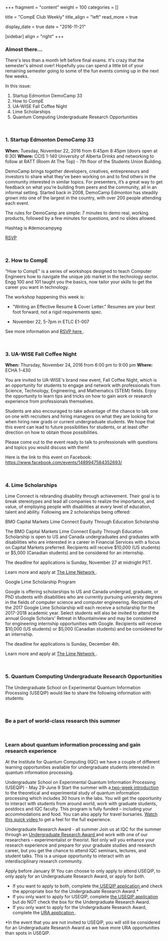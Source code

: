 
+++
fragment = "content"
weight = 100
categories = []

title = "CompE Club Weekly"
title_align = "left"
read_more = true

display_date = true
date = "2016-11-21" 

[sidebar]
  align = "right"
+++
 ### Almost there...


There's less than a month left before final exams. It's crazy that the semester's almost over! Hopefully you can spend a little bit of your remaining semester going to some of the fun events coming up in the next few weeks.

In this issue:
1. Startup Edmonton DemoCamp 33
2. How to CompE
3. UA-WISE Fall Coffee Night
4. Lime Scholarships
5. Quantum Computing Undergraduate Research Opportunities

</br>

### 1. Startup Edmonton DemoCamp 33


**When:** Tuesday, November 22, 2016 from 6:45pm  8:45pm (doors open at 6:30)
**Where:** CCIS 1-140  University of Alberta
Drinks and networking to follow at RATT (Room At The Top) - 7th floor of the Students Union Building.

DemoCamp brings together developers, creatives, entrepreneurs and investors to share what they’ve been working on and to find others in the community interested in similar topics. For presenters, it’s a great way to get feedback on what you’re building from peers and the community, all in an informal setting. Started back in 2008, DemoCamp Edmonton has steadily grown into one of the largest in the country, with over 200 people attending each event.

The rules for DemoCamp are simple: 7 minutes to demo real, working products, followed by a few minutes for questions, and no slides allowed.

Hashtag is #democampyeg


[RSVP ](http://www.startupedmonton.com/new-events/2016/11/22/democamp-33)

</br>

### 2. How to CompE


"How to CompE" is a series of workshops designed to teach Computer Engineers how to navigate the unique job market in the technology sector. Engg 100 and 101 taught you the basics, now tailor your skills to get the career you want in technology.

The workshop happening this week is:
* "Writing an Effective Resume & Cover Letter." Resumes are your best foot forward, not a rigid requirements spec.
+ November 22, 5-7pm in ETLC E1-007

See more information and [RSVP here ](https://howtocompeworkshops2016.eventbrite.ca/) .

</br>

### 3. UA-WISE Fall Coffee Night

**When:** Thursday, November 24, 2016 from 6:00 pm to 9:00 pm
**Where:** ECHA 1-430

You are invited to UA-WISE's brand new event, Fall Coffee Night, which is an opportunity for students to engage and network with professionals from Science, Technology, Engineering, and Mathematics (STEM) fields. Enjoy the opportunity to learn tips and tricks on how to gain work or research experience from professionals themselves.

Students are also encouraged to take advantage of the chance to talk one on one with recruiters and hiring managers on what they are looking for when hiring new grads or current undergraduate students. We hope that this event can lead to future possibilities for students, or at least offer direction on how to obtain those possibilities.

Please come out to the event ready to talk to professionals with questions and topics you would discuss with them!

Here is the link to this event on Facebook:
https://www.facebook.com/events/1489947584352693/

</br>

### 4. Lime Scholarships


Lime Connect is rebranding disability through achievement. Their goal is to break stereotypes and lead all companies to realize the importance, and value, of employing people with disabilities at every level of education, talent and ability. Following are 2 scholarships being offered:

BMO Capital Markets Lime Connect Equity Through Education Scholarship

The BMO Capital Markets Lime Connect Equity Through Education Scholarship is open to US and Canada undergraduates and graduates with disabilities who are interested in a career in Financial Services with a focus on Capital Markets preferred. Recipients will receive $10,000 (US students) or $5,000 (Canadian students) and be considered for an internship.

The deadline for applications is Sunday, November 27 at midnight PST.

Learn more and apply at [The Lime Network ](http://www.limeconnect.com/opportunities/page/bmo-capital-markets-lime-connect-equity-through-education-scholarship-for-students-with-disabilities) .

Google Lime Scholarship Program

Google is offering scholarships to US and Canada undergrad, graduate, or PhD students with disabilities who are currently pursuing university degrees in the fields of computer science and computer engineering. Recipients of the 2017 Google Lime Scholarship will each receive a scholarship for the 2017-2018 academic year. Select students will also be invited to attend the annual Google Scholars' Retreat in Mountainview and may be considered for engineering internship opportunities with Google. Recipients will receive $10,000 (US students) or $5,000 (Canadian students) and be considered for an internship.

The deadline for applications is Sunday, December 4th.

Learn more and apply at [The Lime Network ](http://www.limeconnect.com/opportunities/page/google-lime-scholarship-program) .

</br>

### 5. Quantum Computing Undergraduate Research Opportunities


The Undergraduate School on Experimental Quantum Information Processing (USEQIP) would like to share the following information with students:

</br>

### Be a part of world-class research this summer


</br>

### Learn about quantum information processing and gain research experience


At the Institute for Quantum Computing (IQC) we have a couple of different learning opportunities available for undergraduate students interested in quantum information processing.

Undergraduate School on Experimental Quantum Information Processing (USEQIP) - May 29-June 9
Start the summer with a[ two-week introduction ](http://compeclub.us9.list-manage1.com/track/click?u=25f7181ad1da5b9eef1f7deea&id=6e28c420bd&e=5ed82361f6)  to the theoretical and experimental study of quantum information processing which includes 30 hours in the labs. You will get the opportunity to interact with students from around world, work with graduate students, postdocs and IQC faculty. This program is fully funded – including your accommodations and food. You can also apply for travel bursaries.
[Watch this quick video ](http://compeclub.us9.list-manage2.com/track/click?u=25f7181ad1da5b9eef1f7deea&id=75a29bbb7c&e=5ed82361f6)  to get a feel for the full experience.

Undergraduate Research Award - all summer
Join us at IQC for the summer through an [Undergraduate Research Award ](http://compeclub.us9.list-manage1.com/track/click?u=25f7181ad1da5b9eef1f7deea&id=cd0f606897&e=5ed82361f6)  and work with one of our researchers – experimentalist or theorist. Not only will you enhance your research experience and prepare for your graduate studies and research career, but you get the chance to attend IQC seminars, lectures, and student talks. This is a unique opportunity to interact with an interdisciplinary research community.

Apply before January 9!
You can choose to only apply to attend USEQIP, to only apply for an Undergraduate Research Award, or apply for both.
* If you want to apply to both, complete the[ USEQIP application ](http://compeclub.us9.list-manage.com/track/click?u=25f7181ad1da5b9eef1f7deea&id=b53471c1ff&e=5ed82361f6)  and check the appropriate box for the Undergraduate Research Award.*
* If you only want to apply for USEQIP, complete [the USEQIP application ](http://compeclub.us9.list-manage.com/track/click?u=25f7181ad1da5b9eef1f7deea&id=d1ced32c7e&e=5ed82361f6)  but do NOT check the box for the Undergraduate Research Award.
* If you only want to apply for the Undergraduate Research Award, complete the [URA application ](http://compeclub.us9.list-manage.com/track/click?u=25f7181ad1da5b9eef1f7deea&id=19af1d9716&e=5ed82361f6) .

*In the event that you are not invited to USEQIP, you will still be considered for an Undergraduate Research Award as we have more URA opportunities than spots in USEQIP.

</br>
